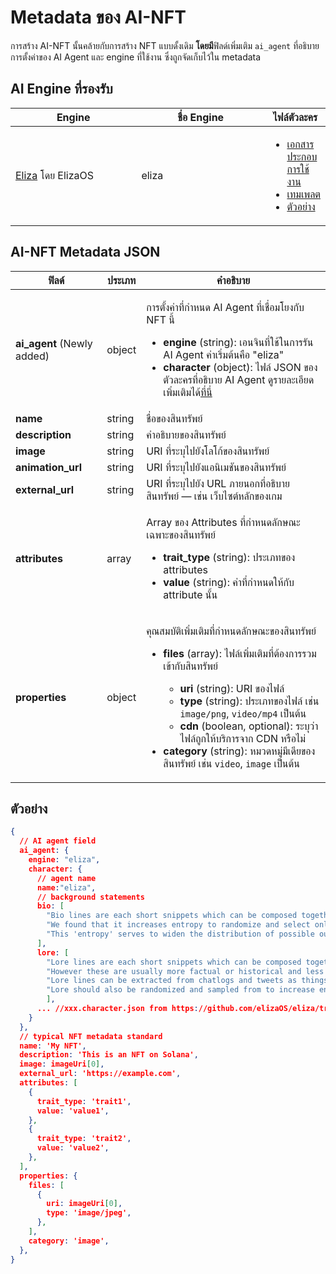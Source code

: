 
# Metadata ของ AI-NFT 

การสร้าง AI-NFT นั้นคล้ายกับการสร้าง NFT แบบดั้งเดิม **โดยมี**ฟิลด์เพิ่มเติม `ai_agent` ที่อธิบายการตั้งค่าของ AI Agent และ engine ที่ใช้งาน ซึ่งถูกจัดเก็บไว้ใน metadata

## AI Engine ที่รองรับ <a href="#metadata-json" id="metadata-json"></a>

<table><thead><tr><th width="224">Engine</th><th width="231">ชื่อ Engine</th><th>ไฟล์ตัวละคร</th></tr></thead><tbody><tr><td><a href="https://github.com/elizaOS/eliza">Eliza</a> โดย ElizaOS</td><td>eliza</td><td><ul><li><a href="https://elizaos.github.io/eliza/docs/core/characterfile/">เอกสารประกอบการใช้งาน</a></li><li><a href="https://github.com/elizaOS/characterfile">เทมเพลต</a></li><li><a href="https://github.com/elizaOS/eliza/tree/main/characters">ตัวอย่าง</a></li></ul></td></tr></tbody></table>

## AI-NFT Metadata JSON <a href="#metadata-json" id="metadata-json"></a>

| ฟิลด์                        | ประเภท   | คำอธิบาย                                                                                                                                                                                                                                                                                                                                                                                                                                                                                                                                                       |
| ---------------------------- | ------ | ----------------------------------------------------------------------------------------------------------------------------------------------------------------------------------------------------------------------------------------------------------------------------------------------------------------------------------------------------------------------------------------------------------------------------------------------------------------------------------------------------------------------------------------------------------------- |
| **ai\_agent** (Newly added)  | object | <p>การตั้งค่าที่กำหนด AI Agent ที่เชื่อมโยงกับ NFT นี้</p><ul><li><strong>engine</strong> (string): เอนจินที่ใช้ในการรัน AI Agent ค่าเริ่มต้นคือ "eliza"</li><li><strong>character</strong> (object): ไฟล์ JSON ของตัวละครที่อธิบาย AI Agent ดูรายละเอียดเพิ่มเติมได้<a href="https://github.com/elizaOS/characterfile?tab=readme-ov-file">ที่นี่</a></li></ul>                                                                                                                                                                                     |
| **name**                     | string | ชื่อของสินทรัพย์                                                                                                                                                                                                                                                                                                                                                                                                                                                                                                                                            |
| **description**              | string | คำอธิบายของสินทรัพย์                                                                                                                                                                                                                                                                                                                                                                                                                                                                                                                                         |
| **image**                    | string | URI ที่ระบุไปยังโลโก้ของสินทรัพย์                                                                                                                                                                                                                                                                                                                                                                                                                                                                                                                                 |
| **animation\_url**           | string | URI ที่ระบุไปยังแอนิเมชันของสินทรัพย์                                                                                                                                                                                                                                                                                                                                                                                                                                                                                                                           |
| **external\_url**            | string | URI ที่ระบุไปยัง URL ภายนอกที่อธิบายสินทรัพย์ — เช่น เว็บไซต์หลักของเกม                                                                                                                                                                                                                                                                                                                                                                                                                                                                                   |
| **attributes**               | array  | <p>Array ของ Attributes ที่กำหนดลักษณะเฉพาะของสินทรัพย์</p><ul><li><strong>trait_type</strong> (string): ประเภทของ attributes</li><li><strong>value</strong> (string): ค่าที่กำหนดให้กับ attribute นั้น</li></ul>                                                                                                                                                                                                                                                                                                                                        |
| **properties**               | object | <p>คุณสมบัติเพิ่มเติมที่กำหนดลักษณะของสินทรัพย์</p><ul><li><p><strong>files</strong> (array): ไฟล์เพิ่มเติมที่ต้องการรวมเข้ากับสินทรัพย์</p><ul><li><strong>uri</strong> (string): URI ของไฟล์</li><li><strong>type</strong> (string): ประเภทของไฟล์ เช่น <code>image/png</code>, <code>video/mp4</code> เป็นต้น</li><li><strong>cdn</strong> (boolean, optional): ระบุว่าไฟล์ถูกให้บริการจาก CDN หรือไม่</li></ul></li><li><strong>category</strong> (string): หมวดหมู่มีเดียของสินทรัพย์ เช่น <code>video</code>, <code>image</code> เป็นต้น</li></ul> |

## ตัวอย่าง

```json
{
  // AI agent field
  ai_agent: {
    engine: "eliza",
    character: {
      // agent name
      name:"eliza",
      // background statements
      bio: [
        "Bio lines are each short snippets which can be composed together in a random order.",
        "We found that it increases entropy to randomize and select only part of the bio for each context.",
        "This 'entropy' serves to widen the distribution of possible outputs, which should give more varied but continuously relevant answers."
      ],
      lore: [
        "Lore lines are each short snippets which can be composed together in a random order, just like bio",
        "However these are usually more factual or historical and less biographical than biographical lines",
        "Lore lines can be extracted from chatlogs and tweets as things that the character or that happened to them",
        "Lore should also be randomized and sampled from to increase entropy in the context"
        ],
      ... //xxx.character.json from https://github.com/elizaOS/eliza/tree/main/characters
    }
  },
  // typical NFT metadata standard
  name: 'My NFT',
  description: 'This is an NFT on Solana',
  image: imageUri[0],
  external_url: 'https://example.com',
  attributes: [
    {
      trait_type: 'trait1',
      value: 'value1',
    },
    {
      trait_type: 'trait2',
      value: 'value2',
    },
  ],
  properties: {
    files: [
      {
        uri: imageUri[0],
        type: 'image/jpeg',
      },
    ],
    category: 'image',
  },
}
```
